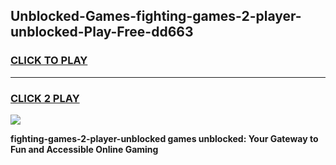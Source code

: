 
## Unblocked-Games-fighting-games-2-player-unblocked-Play-Free-dd663
<h3>
<a href="https://premium76.site?title=fighting-games-2-player-unblocked&ref=23A">CLICK TO PLAY</a></h3>
<hr>

<h3>
<a href="https://premium76.site?title=fighting-games-2-player-unblocked&ref=23A">CLICK 2 PLAY</a>
  
</h3>

<a href="https://premium76.site?title=fighting-games-2-player-unblocked&ref=23A"><img src="https://clearcache.store/games.png"></a>


**fighting-games-2-player-unblocked games unblocked: Your Gateway to Fun and Accessible Online Gaming**

